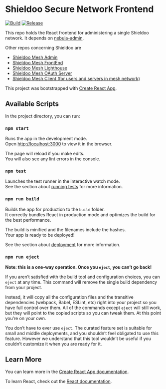# Shieldoo Secure Network Frontend

[![Build](https://github.com/shieldoo/shieldoo-mesh-fe/actions/workflows/build-release.yml/badge.svg)](https://github.com/shieldoo/shieldoo-mesh-fe/actions/workflows/build-release.yml) 
[![Release](https://img.shields.io/github/v/release/shieldoo/shieldoo-mesh-fe?logo=GitHub&style=flat-square)](https://github.com/shieldoo/shieldoo-mesh-fe/releases/latest) 


This repo holds the React frontend for administering a single Shieldoo network. It depends on [nebula-admin](https://github.com/cloudfieldcz/nebula-admin/).

Other repos concerning Shieldoo are

- [Shieldoo Mesh Admin](https://github.com/shieldoo/shieldoo-mesh-admin)
- [Shieldoo Mesh FrontEnd](https://github.com/shieldoo/shieldoo-mesh-fe)
- [Shieldoo Mesh Lighthouse](https://github.com/shieldoo/shieldoo-mesh-lighthouse)
- [Shieldoo Mesh OAuth Server](https://github.com/shieldoo/shieldoo-mesh-oauth)
- [Shieldoo Mesh Client (for users and servers in mesh network)](https://github.com/shieldoo/shieldoo-mesh)

This project was bootstrapped with [Create React App](https://github.com/facebook/create-react-app).

## Available Scripts

In the project directory, you can run:

### `npm start`

Runs the app in the development mode.\
Open [http://localhost:3000](http://localhost:3000) to view it in the browser.

The page will reload if you make edits.\
You will also see any lint errors in the console.

### `npm test`

Launches the test runner in the interactive watch mode.\
See the section about [running tests](https://facebook.github.io/create-react-app/docs/running-tests) for more information.

### `npm run build`

Builds the app for production to the `build` folder.\
It correctly bundles React in production mode and optimizes the build for the best performance.

The build is minified and the filenames include the hashes.\
Your app is ready to be deployed!

See the section about [deployment](https://facebook.github.io/create-react-app/docs/deployment) for more information.

### `npm run eject`

**Note: this is a one-way operation. Once you `eject`, you can’t go back!**

If you aren’t satisfied with the build tool and configuration choices, you can `eject` at any time. This command will remove the single build dependency from your project.

Instead, it will copy all the configuration files and the transitive dependencies (webpack, Babel, ESLint, etc) right into your project so you have full control over them. All of the commands except `eject` will still work, but they will point to the copied scripts so you can tweak them. At this point you’re on your own.

You don’t have to ever use `eject`. The curated feature set is suitable for small and middle deployments, and you shouldn’t feel obligated to use this feature. However we understand that this tool wouldn’t be useful if you couldn’t customize it when you are ready for it.

## Learn More

You can learn more in the [Create React App documentation](https://facebook.github.io/create-react-app/docs/getting-started).

To learn React, check out the [React documentation](https://reactjs.org/).
